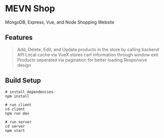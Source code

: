 # MEVN Shop
MongoDB, Express, Vue, and Node Shopping Website

## Features
> Add, Delete, Edit, and Update products in the store by calling backend API
> Local cache via VueX stores cart information through window exit
> Products seperated via pagination for better loading
> Responsive design

## Build Setup
```
# install dependencies
npm install

# run client
cd client
npm run dev

# run server
cd server
npm start
```